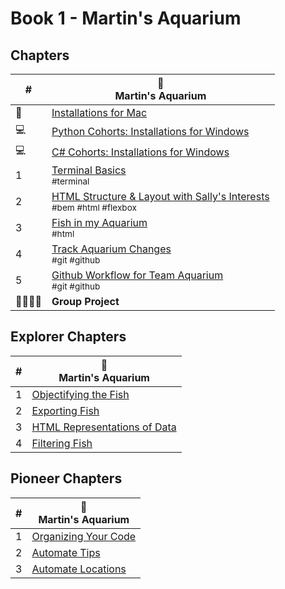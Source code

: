 # Book 1 - Martin's Aquarium

## Chapters

| # | 🐠 <br/> Martin's Aquarium |
|--|--|
| 🍎 | [Installations for Mac](./chapters/GETTING_STARTED_MAC.md) |
| 💻 | [Python Cohorts: Installations for Windows](./chapters/GETTING_STARTED_WINDOWS.md) |
| 💻 | [C# Cohorts: Installations for Windows](./chapters/GETTING_STARTED_WINDOWS_C_SHARP.md) |
| 1 | [Terminal Basics](./chapters/CLI_BASICS.md) <br/> <sub style="font-size:0.85rem;">#terminal</sub> |
| 2 | [HTML Structure &amp; Layout with Sally's Interests](./chapters/HTML_COMPONENTS.md) <br/> <sub style="font-size:0.85rem;">#bem #html #flexbox</sub> |
| 3 | [Fish in my Aquarium](./chapters/MA_AQUARIUM_DESIGN.md) <br/> <sub style="font-size:0.85rem;">#html</sub> |
| 4 | [Track Aquarium Changes](./chapters/GIT_BASICS.md) <br/> <sub style="font-size:0.85rem;">#git #github</sub> |
| 5 | [Github Workflow for Team Aquarium](./chapters/GIT_WORKFLOW.md) <br/> <sub style="font-size:0.85rem;">#git #github</sub> |
| 👨‍👨‍👦‍👦 | **Group Project** |


## Explorer Chapters

| # | 🐠 <br/> Martin's Aquarium |
|--|--|
| 1 | [Objectifying the Fish](./chapters/MA_DATA_STRUCTURES.md) |
| 2 | [Exporting Fish](./chapters/MA_EXPORTING_FISH.md) |
| 3 | [HTML Representations of Data](./chapters/MA_CREATING_FISH_COMPONENTS.md) |
| 4 | [Filtering Fish](./chapters/MA_FILTERING_FISH.md) |

## Pioneer Chapters

| # | 🐠 <br/> Martin's Aquarium |
|--|--|
| 1 | [Organizing Your Code](./chapters/MA_ORGANIZATION.md) |
| 2 | [Automate Tips](./chapters/MA_AUTOMATE_TIPS.md) |
| 3 | [Automate Locations](./chapters/MA_AUTOMATE_LOCATIONS.md) |